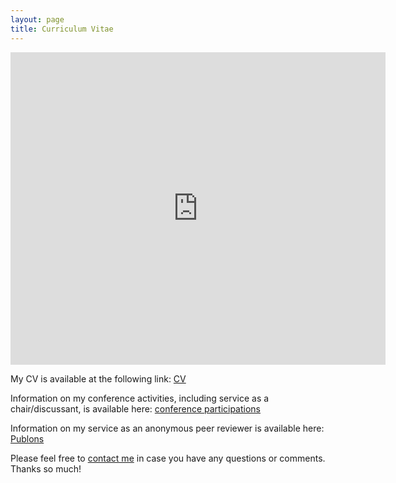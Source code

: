 ```yaml
---
layout: page
title: Curriculum Vitae
---
```


  <iframe src="https://docs.google.com/gview?url=https://www.dropbox.com/s/zxa5zg74ls9ykhl/JBoston_CV_dec2022.pdf?dl=0" style="width:600px; height:500px;" frameborder="0"></iframe>



<p>My CV is available at the following link: <a href="https://www.dropbox.com/s/zbrl2a99lmlyf95/JBoston_CV_Jan2023.pdf?dl=0">CV</a></p>



<p>Information on my conference activities, including service as a chair/discussant, is available here: <a href="https://www.dropbox.com/s/pbmy8zpvv8o61og/Boston_Conf_sept2022.pdf?dl=0" target="_blank">conference participations</a></p>

<p>Information on my service as an anonymous peer reviewer is available here: <a href="https://www.webofscience.com/wos/author/record/1441944" target="_blank">Publons</a></p>


<p>Please feel free to 
<a href="mailto:jboston@bgsu.edu" target="_blank">contact me</a> in case you have any questions or comments. Thanks so much!</p>

